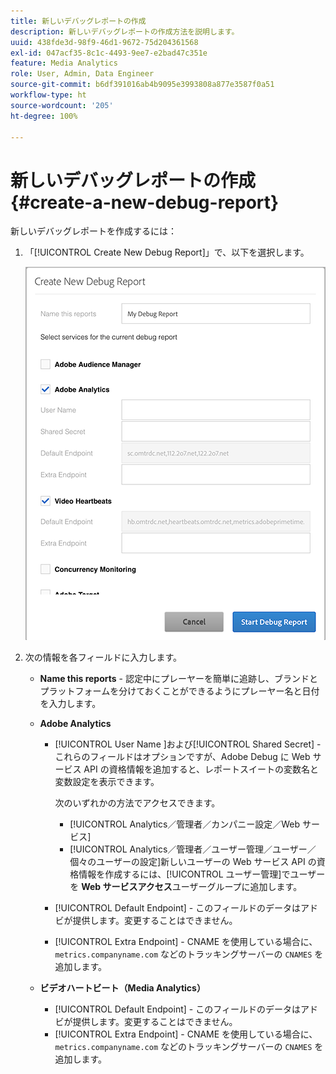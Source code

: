 ```yaml
---
title: 新しいデバッグレポートの作成
description: 新しいデバッグレポートの作成方法を説明します。
uuid: 438fde3d-98f9-46d1-9672-75d204361568
exl-id: 047acf35-8c1c-4493-9ee7-e2bad47c351e
feature: Media Analytics
role: User, Admin, Data Engineer
source-git-commit: b6df391016ab4b9095e3993808a877e3587f0a51
workflow-type: ht
source-wordcount: '205'
ht-degree: 100%

---
```


# 新しいデバッグレポートの作成{#create-a-new-debug-report}

新しいデバッグレポートを作成するには：

1. 「[!UICONTROL Create New Debug Report]」で、以下を選択します。

   ![](assets/create-new-debug-report.png)

1. 次の情報を各フィールドに入力します。

   * **Name this reports** - 認定中にプレーヤーを簡単に追跡し、ブランドとプラットフォームを分けておくことができるようにプレーヤー名と日付を入力します。
   * **Adobe Analytics**

      * [!UICONTROL User Name ]および[!UICONTROL  Shared Secret] - これらのフィールドはオプションですが、Adobe Debug に Web サービス API の資格情報を追加すると、レポートスイートの変数名と変数設定を表示できます。

         次のいずれかの方法でアクセスできます。

         * [!UICONTROL Analytics／管理者／カンパニー設定／Web サービス]
         * [!UICONTROL Analytics／管理者／ユーザー管理／ユーザー／個々のユーザーの設定]新しいユーザーの Web サービス API の資格情報を作成するには、[!UICONTROL ユーザー管理]でユーザーを **Web サービスアクセス**&#x200B;ユーザーグループに追加します。
      * [!UICONTROL Default Endpoint] - このフィールドのデータはアドビが提供します。変更することはできません。
      * [!UICONTROL Extra Endpoint] - CNAME を使用している場合に、`metrics.companyname.com` などのトラッキングサーバーの `CNAMES` を追加します。
   * **ビデオハートビート（Media Analytics）**

      * [!UICONTROL Default Endpoint] - このフィールドのデータはアドビが提供します。変更することはできません。
      * [!UICONTROL Extra Endpoint] - CNAME を使用している場合に、`metrics.companyname.com` などのトラッキングサーバーの `CNAMES` を追加します。
